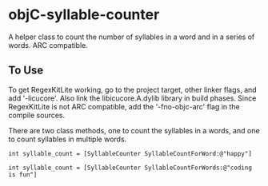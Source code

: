 objC-syllable-counter
=====================

A helper class to count the number of syllables in a word and in a series of words. ARC compatible. 


To Use
------
To get RegexKitLite working, go to the project target, other linker flags, and add '-licucore'. Also link the libicucore.A.dylib library in build phases. Since RegexKitLite is not ARC compatible, add the '-fno-objc-arc' flag in the compile sources.

There are two class methods, one to count the syllables in a words, and one to count syllables in multiple words.

`int syllable_count = [SyllableCounter SyllableCountForWord:@"happy"]`

`int syllable_count = [SyllableCounter SyllableCountForWords:@"coding is fun"]`
